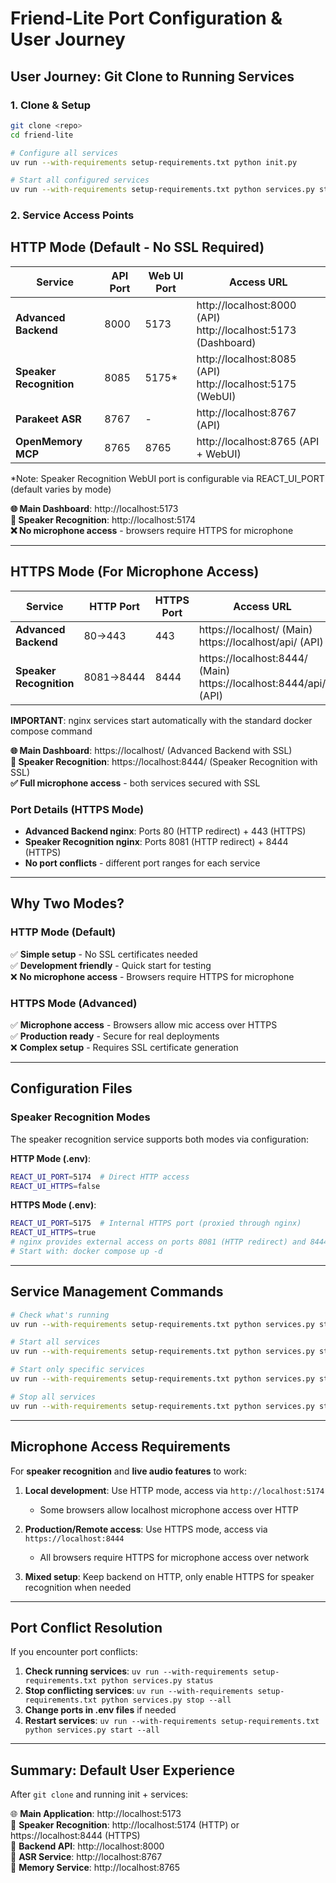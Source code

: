 # Friend-Lite Port Configuration & User Journey

## User Journey: Git Clone to Running Services

### 1. Clone & Setup
```bash
git clone <repo>
cd friend-lite

# Configure all services
uv run --with-requirements setup-requirements.txt python init.py

# Start all configured services  
uv run --with-requirements setup-requirements.txt python services.py start --all --build
```

### 2. Service Access Points

## HTTP Mode (Default - No SSL Required)

| Service | API Port | Web UI Port | Access URL |
|---------|----------|-------------|------------|
| **Advanced Backend** | 8000 | 5173 | http://localhost:8000 (API)<br>http://localhost:5173 (Dashboard) |
| **Speaker Recognition** | 8085 | 5175* | http://localhost:8085 (API)<br>http://localhost:5175 (WebUI) |
| **Parakeet ASR** | 8767 | - | http://localhost:8767 (API) |
| **OpenMemory MCP** | 8765 | 8765 | http://localhost:8765 (API + WebUI) |

*Note: Speaker Recognition WebUI port is configurable via REACT_UI_PORT (default varies by mode)

**🌐 Main Dashboard**: http://localhost:5173  
**🎤 Speaker Recognition**: http://localhost:5174  
**❌ No microphone access** - browsers require HTTPS for microphone

---

## HTTPS Mode (For Microphone Access)

| Service | HTTP Port | HTTPS Port | Access URL | Microphone Access |
|---------|-----------|------------|------------|-------------------|
| **Advanced Backend** | 80→443 | 443 | https://localhost/ (Main)<br>https://localhost/api/ (API) | ✅ Yes |
| **Speaker Recognition** | 8081→8444 | 8444 | https://localhost:8444/ (Main)<br>https://localhost:8444/api/ (API) | ✅ Yes |

**IMPORTANT**: nginx services start automatically with the standard docker compose command

**🌐 Main Dashboard**: https://localhost/ (Advanced Backend with SSL)  
**🎤 Speaker Recognition**: https://localhost:8444/ (Speaker Recognition with SSL)  
**✅ Full microphone access** - both services secured with SSL

### Port Details (HTTPS Mode)
- **Advanced Backend nginx**: Ports 80 (HTTP redirect) + 443 (HTTPS)
- **Speaker Recognition nginx**: Ports 8081 (HTTP redirect) + 8444 (HTTPS)
- **No port conflicts** - different port ranges for each service

---

## Why Two Modes?

### HTTP Mode (Default)
✅ **Simple setup** - No SSL certificates needed  
✅ **Development friendly** - Quick start for testing  
❌ **No microphone access** - Browsers require HTTPS for microphone

### HTTPS Mode (Advanced)
✅ **Microphone access** - Browsers allow mic access over HTTPS  
✅ **Production ready** - Secure for real deployments  
❌ **Complex setup** - Requires SSL certificate generation

---

## Configuration Files

### Speaker Recognition Modes

The speaker recognition service supports both modes via configuration:

**HTTP Mode (.env)**:
```bash
REACT_UI_PORT=5174  # Direct HTTP access
REACT_UI_HTTPS=false
```

**HTTPS Mode (.env)**:
```bash
REACT_UI_PORT=5175  # Internal HTTPS port (proxied through nginx)
REACT_UI_HTTPS=true
# nginx provides external access on ports 8081 (HTTP redirect) and 8444 (HTTPS)
# Start with: docker compose up -d
```

---

## Service Management Commands

```bash
# Check what's running
uv run --with-requirements setup-requirements.txt python services.py status

# Start all services
uv run --with-requirements setup-requirements.txt python services.py start --all --build

# Start only specific services
uv run --with-requirements setup-requirements.txt python services.py start backend speaker-recognition

# Stop all services
uv run --with-requirements setup-requirements.txt python services.py stop --all
```

---

## Microphone Access Requirements

For **speaker recognition** and **live audio features** to work:

1. **Local development**: Use HTTP mode, access via `http://localhost:5174`
   - Some browsers allow localhost microphone access over HTTP
   
2. **Production/Remote access**: Use HTTPS mode, access via `https://localhost:8444`
   - All browsers require HTTPS for microphone access over network

3. **Mixed setup**: Keep backend on HTTP, only enable HTTPS for speaker recognition when needed

---

## Port Conflict Resolution

If you encounter port conflicts:

1. **Check running services**: `uv run --with-requirements setup-requirements.txt python services.py status`
2. **Stop conflicting services**: `uv run --with-requirements setup-requirements.txt python services.py stop --all`
3. **Change ports in .env files** if needed
4. **Restart services**: `uv run --with-requirements setup-requirements.txt python services.py start --all`

---

## Summary: Default User Experience

After `git clone` and running init + services:

🌐 **Main Application**: http://localhost:5173  
🎤 **Speaker Recognition**: http://localhost:5174 (HTTP) or https://localhost:8444 (HTTPS)  
🔧 **Backend API**: http://localhost:8000  
📝 **ASR Service**: http://localhost:8767  
🧠 **Memory Service**: http://localhost:8765